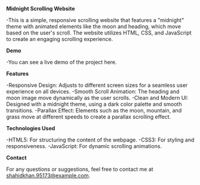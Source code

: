 **Midnight Scrolling Website**

-This is a simple, responsive scrolling website that features a "midnight" theme with animated elements like the moon and heading, which move based on the user's scroll. The website utilizes HTML, CSS, and JavaScript to create an engaging scrolling experience.

**Demo**

-You can see a live demo of the project here.

**Features**

-Responsive Design: Adjusts to different screen sizes for a seamless user experience on all devices.
-Smooth Scroll Animation: The heading and moon image move dynamically as the user scrolls.
-Clean and Modern UI: Designed with a midnight theme, using a dark color palette and smooth transitions.
-Parallax Effect: Elements such as the moon, mountain, and grass move at different speeds to create a parallax scrolling effect.

**Technologies Used**

-HTML5: For structuring the content of the webpage.
-CSS3: For styling and responsiveness.
-JavaScript: For dynamic scrolling animations.

**Contact**

For any questions or suggestions, feel free to contact me at shahidkhan.95173@example.com.
